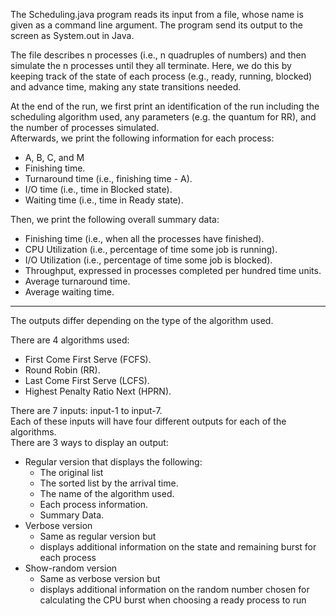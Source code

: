 The Scheduling.java program reads its input from a file, whose name is given as a command line argument. The program send its output to the screen as System.out in Java.

The file describes n processes (i.e., n quadruples of numbers) and then simulate the n processes until they all terminate. Here, we do this by keeping track of the state of each process (e.g., ready, running, blocked) and advance time, making any state transitions needed.

At the end of the run, we first print an identification of the run including the scheduling algorithm used, any parameters (e.g. the quantum for RR), and the number of processes simulated.\
Afterwards, we print the following information for each process:
* A, B, C, and M
* Finishing time.
* Turnaround time (i.e., finishing time - A).
* I/O time (i.e., time in Blocked state).
* Waiting time (i.e., time in Ready state).


Then, we print the following overall summary data:
* Finishing time (i.e., when all the processes have finished).
* CPU Utilization (i.e., percentage of time some job is running).
* I/O Utilization (i.e., percentage of time some job is blocked).
* Throughput, expressed in processes completed per hundred time units.
* Average turnaround time.
* Average waiting time.

***
The outputs differ depending on the type of the algorithm used.

There are 4 algorithms used:
* First Come First Serve (FCFS).
* Round Robin (RR).
* Last Come First Serve (LCFS).
* Highest Penalty Ratio Next (HPRN).



There are 7 inputs: input-1 to input-7.\
Each of these inputs will have four different outputs for each of the algorithms.\
There are 3 ways to display an output:
* Regular version that displays the following:
  * The original list
  * The sorted list by the arrival time.
  * The name of the algorithm used.
  * Each process information.
  * Summary Data.
* Verbose version
  * Same as regular version but
  * displays additional information on the state and remaining burst for each process
* Show-random version
  * Same as verbose version but
  * displays additional information on the random number chosen for calculating the CPU burst when choosing a ready process to run
  

